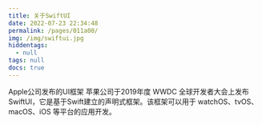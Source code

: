 ```yaml
---
title: 关于SwiftUI
date: 2022-07-23 22:34:48
permalink: /pages/011a00/
img: /img/swiftui.jpg
hiddentags: 
  - null
tags: null
docs: true
---
```


Apple公司发布的UI框架
苹果公司于2019年度 WWDC 全球开发者大会上发布SwiftUI，它是基于Swift建立的声明式框架。该框架可以用于 watchOS、tvOS、macOS、iOS 等平台的应用开发。